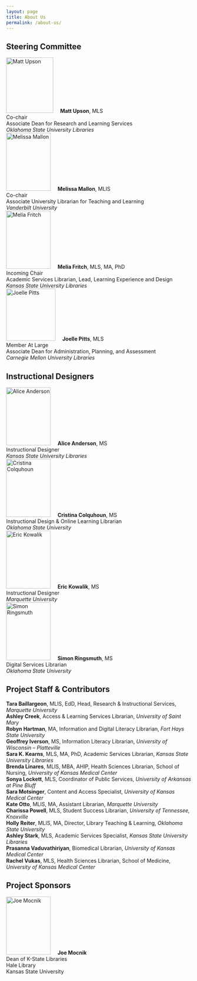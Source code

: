 ```yaml
---
layout: page
title: About Us
permalink: /about-us/
---
```


<div class="entry-content" itemprop="articleBody">
    <div class="title">
        <h2>Steering Committee</h2>
    </div>
    <div class="contentbox">
        <div class="profiles-grid">
            <div class="grid-row1col1">
                <img decoding="async" style="width: 128px; height: 150px; margin-right: 15px;" src="{{ "/assets/images/Upson__Matt.png" | relative_url }}" alt="Matt Upson">
                <b>Matt Upson</b>, MLS <br> Co-chair <br> Associate Dean for Research and Learning Services <br>
                <em>Oklahoma State University Libraries</em>
            </div>
            <div class="grid-row1col2">
                <img decoding="async" style="width: 121px; height: 157px; margin-right: 15px;" src="{{ "/assets/images/Mallon_Melissa.png" | relative_url }}" alt="Melissa Mallon">
                <b>Melissa Mallon</b>, MLIS <br> Co-chair <br> Associate University Librarian for Teaching and Learning <br>
                <em>Vanderbilt University</em>
            </div>
            <div class="grid-row2col1">
                <img decoding="async" style="width: 121px; height: 157px; margin-right: 15px;" src="{{ "/assets/images/Melia_Fritch290x375.jpg" | relative_url }}" alt="Melia Fritch">
                <b>Melia Fritch</b>, MLS, MA, PhD <br> Incoming Chair <br> Academic Services Librarian, Lead, Learning Experience and Design <br>
                <em>Kansas State University Libraries</em>
            </div>
            <div class="grid-row2col2">
                <img decoding="async" style="width: 134px; height: 141px; margin-right: 15px;" src="{{ "/assets/images/Joelle-Pitts.jpg" | relative_url }}" alt="Joelle Pitts">
                <b>Joelle Pitts</b>, MLS <br> Member At Large <br> Associate Dean for Administration, Planning, and Assessment <br>
                <em>Carnegie Mellon University Libraries</em>
            </div>
        </div>
    </div>
    <div class="title">
        <h2>Instructional Designers</h2>
    </div>
    <div class="contentbox">
        <div class="profiles-grid">
            <div class="grid-row1col1">
                <img decoding="async" style="width: 121px; height: 157px; margin-right: 15px;" src="{{ "/assets/images/alice_anderson.jpg" | relative_url }}" alt="Alice Anderson">
                <b>Alice Anderson</b>, MS <br> Instructional Designer <br>
                <em>Kansas State University Libraries</em>
            </div>
            <div class="grid-row1col2">
                <img decoding="async" style="width: 121px; height: 157px; margin-right: 15px;" src="{{ "/assets/images/Cristina_Colquhoun.jpg" | relative_url }}" alt="Cristina Colquhoun">
                <b>Cristina Colquhoun</b>, MS <br> Instructional Design &amp; Online Learning Librarian <br>
                <em>Oklahoma State University</em>
            </div>
            <div class="grid-row2col1">
                <img decoding="async" style="width: 121px; height: 157px; margin-right: 15px;" src="{{ "/assets/images/eric_kowalik.jpg" | relative_url }}" alt="Eric Kowalik">
                <b>Eric Kowalik</b>, MS <br> Instructional Designer <br>
                <em>Marquette University</em>
            </div>
            <div class="grid-row2col2">
                <img decoding="async" style="width: 121px; height: 157px; margin-right: 15px;" src="{{ "/assets/images/Simon_Ringsmuth.jpg" | relative_url }}" alt="Simon Ringsmuth">
                <b>Simon Ringsmuth</b>, MS <br> Digital Services Librarian <br>
                <em>Oklahoma State University</em>
            </div>
        </div>
    </div>
    <div class="title">
        <h2>Project Staff &amp; Contributors</h2>
    </div>
    <div class="contentbox">
        <p class="spacedout">
            <b>Tara Baillargeon</b>, MLIS, EdD, Head, Research &amp; Instructional Services, <em>Marquette University</em>
            <br>
            <b>Ashley Creek</b>, Access &amp; Learning Services Librarian, <em>University of Saint Mary</em>
            <br>
            <b>Robyn Hartman</b>, MA, Information and Digital Literacy Librarian, <em>Fort Hays State University</em>
            <br>
            <b>Geoffrey Iverson</b>, MS, Information Literacy Librarian, <em>University of Wisconsin – Platteville</em>
            <br>
            <b>Sara K. Kearns</b>, MLS, MA, PhD, Academic Services Librarian, <em>Kansas State University Libraries</em>
            <br>
            <b>Brenda Linares</b>, MLIS, MBA, AHIP, Health Sciences Librarian, School of Nursing, <em>University of Kansas Medical Center</em>
            <br>
            <b>Sonya Lockett</b>, MLS, Coordinator of Public Services, <em>University of Arkansas at Pine Bluff</em>
            <br>
            <b>Sara Motsinger</b>, Content and Access Specialist, <em>University of Kansas Medical Center</em>
            <br>
            <b>Kate Otto</b>, MLIS, MA, Assistant Librarian, <em>Marquette University</em>
            <br>
            <b>Charissa Powell</b>, MLS, Student Success Librarian, <em>University of Tennessee, Knoxville</em>
            <br>
            <b>Holly Reiter</b>, MLIS, MA, Director, Library Teaching &amp; Learning, <em>Oklahoma State University</em>
            <br>
            <b>Ashley Stark</b>, MLS, Academic Services Specialist, <em>Kansas State University Libraries</em>
            <br>
            <b>Prasanna Vaduvathiriyan</b>, Biomedical Librarian, <em>University of Kansas Medical Center</em>
            <br>
            <b>Rachel Vukas</b>, MLS, Health Sciences Librarian, School of Medicine, <em>University of Kansas Medical Center</em>
        </p>
    </div>
    <div class="title">
        <h2>Project Sponsors</h2>
    </div>
    <div class="contentbox">
        <div class="profiles-grid">
            <div class="grid-row1col1">
                <img decoding="async" style="width: 121px; height: 157px; margin-right: 15px;" src="{{ "/assets/images/joe_mocnik.jpg" | relative_url }}" alt="Joe Mocnik">
                <b>Joe Mocnik</b>
                <br> Dean of K-State Libraries <br> Hale Library <br> Kansas State University
            </div>
        </div>
    </div>
</div>

